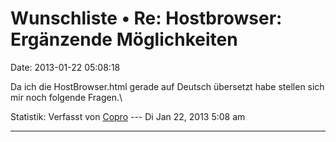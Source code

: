 Wunschliste • Re: Hostbrowser: Ergänzende Möglichkeiten
=======================================================

Date: 2013-01-22 05:08:18

Da ich die HostBrowser.html gerade auf Deutsch übersetzt habe stellen
sich mir noch folgende Fragen.\

Statistik: Verfasst von
[Copro](http://forum.yacy-websuche.de/memberlist.php?mode=viewprofile&u=174)
--- Di Jan 22, 2013 5:08 am

------------------------------------------------------------------------
